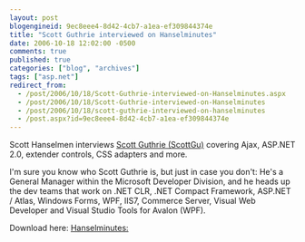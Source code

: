 ```yaml
---
layout: post
blogengineid: 9ec8eee4-8d42-4cb7-a1ea-ef309844374e
title: "Scott Guthrie interviewed on Hanselminutes"
date: 2006-10-18 12:02:00 -0500
comments: true
published: true
categories: ["blog", "archives"]
tags: ["asp.net"]
redirect_from: 
  - /post/2006/10/18/Scott-Guthrie-interviewed-on-Hanselminutes.aspx
  - /post/2006/10/18/Scott-Guthrie-interviewed-on-Hanselminutes
  - /post/2006/10/18/scott-guthrie-interviewed-on-hanselminutes
  - /post.aspx?id=9ec8eee4-8d42-4cb7-a1ea-ef309844374e
---
```

<!-- more -->

Scott Hanselmen interviews <a href="http://weblogs.asp.net/scottgu/">Scott Guthrie (ScottGu)</a> covering Ajax, ASP.NET 2.0, extender controls, CSS adapters and more.

I'm sure you know who Scott Guthrie is, but just in case you don't: He's a General Manager within the Microsoft Developer Division, and he heads up the dev teams that work on .NET CLR, .NET Compact Framework, ASP.NET / Atlas, Windows Forms, WPF, IIS7, Commerce Server, Visual Web Developer and Visual Studio Tools for Avalon (WPF).

Download here: <a href="http://hanselminutes.com/default.aspx?showID=49">Hanselminutes: <Scott Guthrie/></a>
